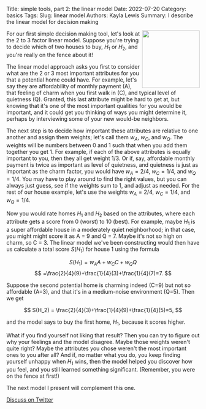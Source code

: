 Title: simple tools, part 2: the linear model
Date: 2022-07-20
Category: basics
Tags: 
Slug: linear model
Authors: Kayla Lewis
Summary: I describe the linear model for decision making

<img align=right src="images/arrow.jpg" width="150"/>

For our first simple decision making tool, let's look at the 2 to 3 factor linear model. Suppose you're trying to decide which of two houses to buy, $H_1$ or $H_2$, and you're really on the fence about it! 

The linear model approach asks you first to consider what are the 2 or 3 most important attributes for you that a potential home could have. For example, let's say they are affordability of monthly payment (A), that feeling of charm when you first walk in (C), and typical level of quietness (Q). Granted, this last attribute might be hard to get at, but knowing that it's one of the most important qualities for you would be important, and it could get you thinking of ways you might determine it, perhaps by interviewing some of your new would-be neighbors.

The next step is to decide how important these attributes are relative to one another and assign them weights; let's call them $w_A$, $w_C$, and $w_Q$. The weights will be numbers between 0 and 1 such that when you add them together you get 1. For example, if each of the above attributes is equally important to you, then they all get weight 1/3. Or if, say, affordable monthly payment is twice as important as level of quietness, and quietness is just as important as the charm factor, you would have $w_A=2/4$, $w_C=1/4$, and $w_Q=1/4$. You may have to play around to find the right values, but you can always just guess, see if the weights sum to 1, and adjust as needed. For the rest of our house example, let's use the weights $w_A=2/4$, $w_C=1/4$, and $w_Q=1/4$.

Now you would rate homes $H_1$ and $H_2$ based on the attributes, where each attribute gets a score from 0 (worst) to 10 (best). For example, maybe $H_1$ is a super affordable house in a moderately quiet neighborhood; in that case, you might might score it as A = 9 and Q = 7. Maybe it's not so high on charm, so C = 3. The linear model we've been constructing would then have us calculate a total score $S(H_1)$ for house 1 using the formula

$$
S(H_1) = w_A A + w_C C + w_Q Q 
$$
$$
=\frac{2}{4}(9)+\frac{1}{4}(3)+\frac{1}{4}(7)=7.
$$ 

Suppose the second potential home is charming indeed (C=9) but not so affordable (A=3), and that it's in a medium-noise environment (Q=5). Then we get

$$
S(H_2) = \frac{2}{4}(3)+\frac{1}{4}(9)+\frac{1}{4}(5)=5,
$$

and the model says to buy the first home, $H_1$, because it scores higher.

What if you find yourself not liking that result? Then you can try to figure out why your feelings and the model disagree. Maybe those weights weren't quite right? Maybe the attributes you chose weren't the most important ones to you after all? And if, no matter what you do, you keep finding yourself unhappy when $H_1$ wins, then the model helped you discover how you feel, and you still learned something significant. (Remember, you were on the fence at first!) 

The next model I present will complement this one.

[Discuss on Twitter](https://twitter.com/Estimatrix/status/1555693184977600512?s=20&t=YFPoxpEQ2Qp14U4FliD7fA)